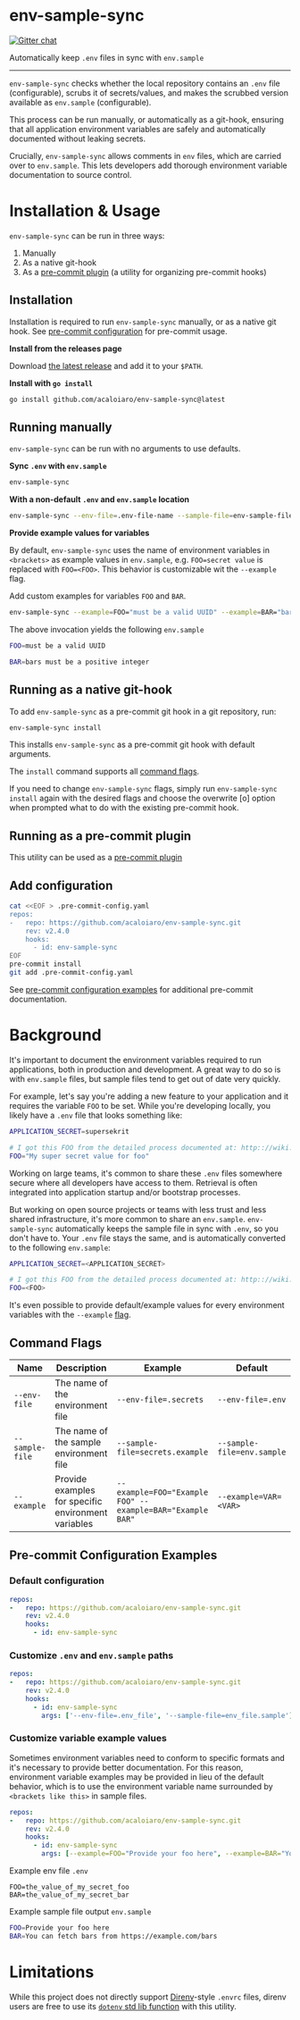 # env-sample-sync

[![Gitter chat](https://badges.gitter.im/gitterHQ/gitter.png)](https://app.gitter.im/#/room/#env-sample-sync-dev:gitter.im)

Automatically keep `.env` files in sync with `env.sample`

---

`env-sample-sync` checks whether the local repository contains an `.env` file (configurable), scrubs it of secrets/values, and makes the scrubbed version available as `env.sample` (configurable).

This process can be run manually, or automatically as a git-hook, ensuring that all application environment variables are safely and automatically documented without leaking secrets.

Crucially, `env-sample-sync` allows comments in `env` files, which are carried over to `env.sample`. This lets developers add thorough environment variable documentation to source control.

# Installation & Usage

`env-sample-sync` can be run in three ways:

1. Manually
2. As a native git-hook
3. As a [pre-commit plugin](https://pre-commit.com/#install) (a utility for organizing pre-commit hooks)

## Installation

Installation is required to run `env-sample-sync` manually, or as a native git hook. See [pre-commit configuration](#running-as-a-pre-commit-plugin) for pre-commit usage.


**Install from the releases page**

Download [the latest release](https://github.com/acaloiaro/env-sample-sync/releases/latest) and add it to your `$PATH`.

**Install with `go install`**

```bash
go install github.com/acaloiaro/env-sample-sync@latest
```

## Running manually

`env-sample-sync` can be run with no arguments to use defaults.

**Sync `.env` with `env.sample`**

```bash
env-sample-sync
```


**With a non-default `.env` and `env.sample` location**

```bash
env-sample-sync --env-file=.env-file-name --sample-file=env-sample-file-name
```

**Provide example values for variables**

By default, `env-sample-sync` uses the name of environment variables in `<brackets>` as example values in `env.sample`, e.g. `FOO=secret value` is replaced with `FOO=<FOO>`. This behavior is customizable wit the `--example` flag.

Add custom examples for variables `FOO` and `BAR`.

```bash
env-sample-sync --example=FOO="must be a valid UUID" --example=BAR="bars must be a positive integer"
```

The above invocation yields the following `env.sample`


```bash
FOO=must be a valid UUID

BAR=bars must be a positive integer
```

## Running as a native git-hook

To add `env-sample-sync` as a pre-commit git hook in a git repository, run:

```bash
env-sample-sync install
```

This installs `env-sample-sync` as a pre-commit git hook with default arguments.

The `install` command supports all [command flags](#command-flags).

If you need to change `env-sample-sync` flags, simply run `env-sample-sync install` again with the desired flags and choose the overwrite [o] option when prompted what to do with the existing pre-commit hook.

## Running as a pre-commit plugin

This utility can be used as a [pre-commit plugin](https://pre-commit.com/#install)

## Add configuration
```bash
cat <<EOF > .pre-commit-config.yaml
repos:
-   repo: https://github.com/acaloiaro/env-sample-sync.git
    rev: v2.4.0
    hooks:
      - id: env-sample-sync
EOF
pre-commit install
git add .pre-commit-config.yaml
```

See [pre-commit configuration examples](#pre-commit-configuration-examples) for additional pre-commit documentation.

# Background

It's important to document the environment variables required to run applications, both in production and development. A great way to do so is with `env.sample` files, but sample files tend to get out of date very quickly.

For example, let's say you're adding a new feature to your application and it requires the variable `FOO` to be set. While you're developing locally, you likely have a `.env` file that looks something like:

```bash
APPLICATION_SECRET=supersekrit

# I got this FOO from the detailed process documented at: http:://wiki.example.com/how_to_get_a_foo
FOO="My super secret value for foo"
```

Working on large teams, it's common to share these `.env` files somewhere secure where all developers have access to them. Retrieval is often integrated into application startup and/or bootstrap processes.

But working on open source projects or teams with less trust and less shared infrastructure, it's more common to share an `env.sample`. `env-sample-sync` automatically keeps the sample file in sync with `.env`, so you don't have to. Your `.env` file stays the same, and is automatically converted to the following `env.sample`:

```bash
APPLICATION_SECRET=<APPLICATION_SECRET>

# I got this FOO from the detailed process documented at: http:://wiki.example.com/how_to_get_a_foo
FOO=<FOO>
```

It's even possible to provide default/example values for every environment variables with the `--example` [flag](#command-flags).

## Command Flags

| Name                  | Description                                         | Example                                                   | Default                       |
| --------------------  | --------------------------------------------------- | --------------------------------------------------------- | ----------------------------- |
| `--env-file`     | The name of the environment file                    | `--env-file=.secrets`                                     | `--env-file=.env`             |
| `--sample-file`  | The name of the sample environment file             | `--sample-file=secrets.example`                           | `--sample-file=env.sample`    |
| `--example`      | Provide examples for specific environment variables | `--example=FOO="Example FOO" --example=BAR="Example BAR"` | `--example=VAR=<VAR>`    |

## Pre-commit Configuration Examples

### Default configuration

```yml
repos:
-   repo: https://github.com/acaloiaro/env-sample-sync.git
    rev: v2.4.0
    hooks:
      - id: env-sample-sync
```

### Customize `.env` and `env.sample` paths

```yml
repos:
-   repo: https://github.com/acaloiaro/env-sample-sync.git
    rev: v2.4.0
    hooks:
      - id: env-sample-sync
        args: ['--env-file=.env_file', '--sample-file=env_file.sample']
```

### Customize variable example values

Sometimes environment variables need to conform to specific formats and it's necessary to provide better documentation. For this reason, environment variable examples may be provided in lieu of the default behavior, which is to use the environment variable name surrounded by `<brackets like this>` in sample files.

```yml
repos:
-   repo: https://github.com/acaloiaro/env-sample-sync.git
    rev: v2.4.0
    hooks:
      - id: env-sample-sync
        args: [--example=FOO="Provide your foo here", --example=BAR="You can fetch bars from https://example.com/bars"]
```

Example env file
`.env`
```
FOO=the_value_of_my_secret_foo
BAR=the_value_of_my_secret_bar
```

Example sample file output
`env.sample`
```bash
FOO=Provide your foo here
BAR=You can fetch bars from https://example.com/bars
```

# Limitations

While this project does not directly support [Direnv](https://direnv.net/)-style `.envrc` files, direnv users are free to use its [`dotenv` std lib function](https://direnv.net/man/direnv-stdlib.1.html#codedotenv-ltdotenvpathgtcode) with this utility.

